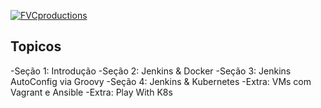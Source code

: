 <a href="https://gitlab.com/rocha.public/cursos/jenkins-em-larga-escala/-/wikis/home"><img src="https://gitlab.com/rocha.public/cursos/jenkins-em-larga-escala/-/wikis/images/missaodevops-jenkins-docker-kube.png" title="FVCproductions" alt="FVCproductions"></a>

## Topicos

-Seção 1: Introdução
-Seção 2: Jenkins & Docker
-Seção 3: Jenkins AutoConfig via Groovy
-Seção 4: Jenkins & Kubernetes
-Extra: VMs com Vagrant e Ansible
-Extra: Play With K8s

